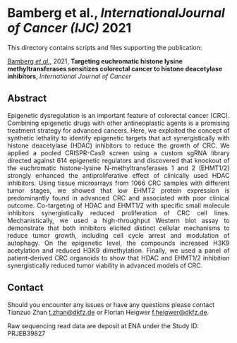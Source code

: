 # Bamberg et al., _InternationalJournal of Cancer (IJC)_ 2021

This directory contains scripts and files supporting the publication: </br>

[Bamberg _et al._](https://doi.org/10.1002/ijc.34155), 2021, **Targeting euchromatic histone lysine methyltransferases sensitizes colorectal cancer to histone deacetylase inhibitors**, _International Journal of Cancer_

## Abstract

<div style="text-align: justify; vertical-align: middle;">
Epigenetic dysregulation is an important feature of colorectal cancer (CRC). Combining epigenetic drugs with other antineoplastic agents is a promising treatment strategy for advanced cancers. Here, we exploited the concept of synthetic lethality to identify epigenetic targets that act synergistically with histone deacetylase (HDAC) inhibitors to reduce the growth of CRC. We applied a pooled CRISPR-Cas9 screen using a custom sgRNA library directed against 614 epigenetic regulators and discovered that knockout of the euchromatic histone-lysine N-methyltransferases 1 and 2 (EHMT1/2) strongly enhanced the antiproliferative effect of clinically used HDAC inhibitors. Using tissue microarrays from 1066 CRC samples with different tumor stages, we showed that low EHMT2 protein expression is predominantly found in advanced CRC and associated with poor clinical outcome. Co-targeting of HDAC and EHMT1/2 with specific small molecule inhibitors synergistically reduced proliferation of CRC cell lines. Mechanistically, we used a high-throughput Western blot assay to demonstrate that both inhibitors elicited distinct cellular mechanisms to reduce tumor growth, including cell cycle arrest and modulation of autophagy. On the epigenetic level, the compounds increased H3K9 acetylation and reduced H3K9 dimethylation. Finally, we used a panel of patient-derived CRC organoids to show that HDAC and EHMT1/2 inhibition synergistically reduced tumor viability in advanced models of CRC.
</div>

## Contact

Should you encounter any issues or have any questions please contact Tianzuo Zhan <t.zhan@dkfz.de> or Florian Heigwer <f.heigwer@dkfz.de>.

Raw sequencing read data are deposit at ENA under the Study ID: PRJEB39827
